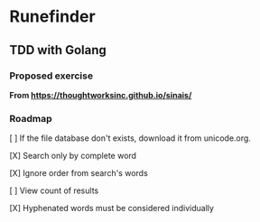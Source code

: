 # Runefinder

## TDD with Golang

### Proposed exercise 

**From https://thoughtworksinc.github.io/sinais/**


### Roadmap

[ ] If the file database don't exists, download it from unicode.org.

[X] Search only by complete word

[X] Ignore order from search's words

[ ] View count of results

[X] Hyphenated words must be considered individually
